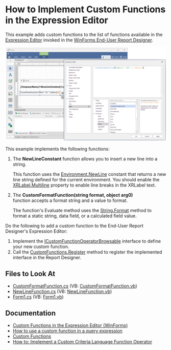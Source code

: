 # How to Implement Custom Functions in the Expression Editor

This example adds custom functions to the list of functions available in the [Expression Editor](https://docs.devexpress.com/WindowsForms/6212/common-features/expressions/expression-editor)
invoked in the [WinForms End-User Report Designer](https://docs.devexpress.com/XtraReports/10715/winforms-reporting/end-user-report-designer).

![A Custom Function in Expression Editor](./Images/custom-function-in-expression-editor.png)

This example implements the following functions:

1. The **NewLineConstant** function allows you to insert a new line into a string.

    This function uses the [Environment.NewLine](https://msdn.microsoft.com/en-us//library/system.environment.newline(v=vs.110).aspx) constant that returns a new line string defined for the current environment.
    You should enable the [XRLabel.Multiline](https://docs.devexpress.com/XtraReports/DevExpress.XtraReports.UI.XRLabel.Multiline) property to enable line breaks in the XRLabel text.

1. The **CustomFormatFunction(string format, object arg0)** function accepts a format string and a value to format.

    The function's Evaluate method uses the [String.Format](https://msdn.microsoft.com/en-us/library/fht0f5be(v=vs.110).aspx) method to format a static string, data field, or a calculated field value.

Do the following to add a custom function to the End-User Report Designer's Expression Editor:

1. Implement the [ICustomFunctionOperatorBrowsable](https://docs.devexpress.com/CoreLibraries/DevExpress.Data.Filtering.ICustomFunctionOperatorBrowsable) interface to define your new custom function.
1. Call the [CustomFunctions.Register](https://docs.devexpress.com/XtraReports/DevExpress.XtraReports.Expressions.CustomFunctions.Register(DevExpress.Data.Filtering.ICustomFunctionOperator--)) method to register the implemented interface in the Report Designer.

## Files to Look At

* [CustomFormatFunction.cs](./CS/CustomFunctionForExpressionEditorExample/Functions/CustomFormatFunction.cs) (VB: [CustomFormatFunction.vb](./VB/CustomFunctionForExpressionEditorExample/Functions/CustomFormatFunction.vb))
* [NewLineFunction.cs](./CS/CustomFunctionForExpressionEditorExample/Functions/NewLineConstant.cs) (VB: [NewLineFunction.vb](./VB/CustomFunctionForExpressionEditorExample/Functions/NewLineConstant.vb))
* [Form1.cs](./CS/CustomFunctionForExpressionEditorExample/Form1.cs) (VB: [Form1.vb](./VB/CustomFunctionForExpressionEditorExample/Form1.vb))

## Documentation

* [Custom Functions in the Expression Editor (WinForms)](https://docs.devexpress.com/XtraReports/403294/winforms-reporting/end-user-report-designer-for-winforms/api-and-customization/custom-functions-in-the-expression-editor)
* [How to use a custom function in a query expression](https://supportcenter.devexpress.com/ticket/details/t352441/how-to-use-a-custom-function-in-a-query-expression)
* [Custom Functions](https://docs.devexpress.com/WindowsForms/9947/common-features/expressions/implementing-custom-functions)
* [How to: Implement a Custom Criteria Language Function Operator](https://docs.devexpress.com/XPO/5206/examples/how-to-implement-a-custom-criteria-language-function-operator)
